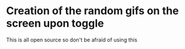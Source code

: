 # Creation of the random gifs on the screen upon toggle

This is all open source so don't be afraid of using this
